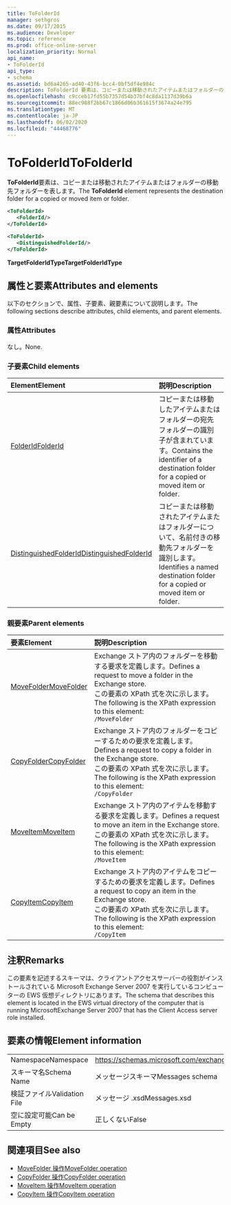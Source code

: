 ```yaml
---
title: ToFolderId
manager: sethgros
ms.date: 09/17/2015
ms.audience: Developer
ms.topic: reference
ms.prod: office-online-server
localization_priority: Normal
api_name:
- ToFolderId
api_type:
- schema
ms.assetid: bd6a4265-ad40-43f6-bcc4-0bf5df4e984c
description: ToFolderId 要素は、コピーまたは移動されたアイテムまたはフォルダーの移動先フォルダーを表します。
ms.openlocfilehash: c9cceb17fd55b7357d54b37bf4c8da1137d39b6a
ms.sourcegitcommit: 88ec988f2bb67c1866d06b361615f3674a24e795
ms.translationtype: MT
ms.contentlocale: ja-JP
ms.lasthandoff: 06/02/2020
ms.locfileid: "44468776"
---
```

# <a name="tofolderid"></a><span data-ttu-id="a3546-103">ToFolderId</span><span class="sxs-lookup"><span data-stu-id="a3546-103">ToFolderId</span></span>

<span data-ttu-id="a3546-104">**ToFolderId**要素は、コピーまたは移動されたアイテムまたはフォルダーの移動先フォルダーを表します。</span><span class="sxs-lookup"><span data-stu-id="a3546-104">The **ToFolderId** element represents the destination folder for a copied or moved item or folder.</span></span> 
  
```xml
<ToFolderId>
   <FolderId/>
</ToFolderId>
```

```xml
<ToFolderId>
   <DistinguishedFolderId/>
</ToFolderId>
```

<span data-ttu-id="a3546-105">**TargetFolderIdType**</span><span class="sxs-lookup"><span data-stu-id="a3546-105">**TargetFolderIdType**</span></span>

## <a name="attributes-and-elements"></a><span data-ttu-id="a3546-106">属性と要素</span><span class="sxs-lookup"><span data-stu-id="a3546-106">Attributes and elements</span></span>

<span data-ttu-id="a3546-107">以下のセクションで、属性、子要素、親要素について説明します。</span><span class="sxs-lookup"><span data-stu-id="a3546-107">The following sections describe attributes, child elements, and parent elements.</span></span>
  
### <a name="attributes"></a><span data-ttu-id="a3546-108">属性</span><span class="sxs-lookup"><span data-stu-id="a3546-108">Attributes</span></span>

<span data-ttu-id="a3546-109">なし。</span><span class="sxs-lookup"><span data-stu-id="a3546-109">None.</span></span>
  
### <a name="child-elements"></a><span data-ttu-id="a3546-110">子要素</span><span class="sxs-lookup"><span data-stu-id="a3546-110">Child elements</span></span>

|<span data-ttu-id="a3546-111">**Element**</span><span class="sxs-lookup"><span data-stu-id="a3546-111">**Element**</span></span>|<span data-ttu-id="a3546-112">**説明**</span><span class="sxs-lookup"><span data-stu-id="a3546-112">**Description**</span></span>|
|:-----|:-----|
|[<span data-ttu-id="a3546-113">FolderId</span><span class="sxs-lookup"><span data-stu-id="a3546-113">FolderId</span></span>](folderid.md) <br/> |<span data-ttu-id="a3546-114">コピーまたは移動したアイテムまたはフォルダーの宛先フォルダーの識別子が含まれています。</span><span class="sxs-lookup"><span data-stu-id="a3546-114">Contains the identifier of a destination folder for a copied or moved item or folder.</span></span>  <br/> |
|[<span data-ttu-id="a3546-115">DistinguishedFolderId</span><span class="sxs-lookup"><span data-stu-id="a3546-115">DistinguishedFolderId</span></span>](distinguishedfolderid.md) <br/> |<span data-ttu-id="a3546-116">コピーまたは移動されたアイテムまたはフォルダーについて、名前付きの移動先フォルダーを識別します。</span><span class="sxs-lookup"><span data-stu-id="a3546-116">Identifies a named destination folder for a copied or moved item or folder.</span></span>  <br/> |
   
### <a name="parent-elements"></a><span data-ttu-id="a3546-117">親要素</span><span class="sxs-lookup"><span data-stu-id="a3546-117">Parent elements</span></span>

|<span data-ttu-id="a3546-118">**要素**</span><span class="sxs-lookup"><span data-stu-id="a3546-118">**Element**</span></span>|<span data-ttu-id="a3546-119">**説明**</span><span class="sxs-lookup"><span data-stu-id="a3546-119">**Description**</span></span>|
|:-----|:-----|
|[<span data-ttu-id="a3546-120">MoveFolder</span><span class="sxs-lookup"><span data-stu-id="a3546-120">MoveFolder</span></span>](movefolder.md) <br/> |<span data-ttu-id="a3546-121">Exchange ストア内のフォルダーを移動する要求を定義します。</span><span class="sxs-lookup"><span data-stu-id="a3546-121">Defines a request to move a folder in the Exchange store.</span></span>  <br/> <span data-ttu-id="a3546-122">この要素の XPath 式を次に示します。</span><span class="sxs-lookup"><span data-stu-id="a3546-122">The following is the XPath expression to this element:</span></span>  <br/>  `/MoveFolder` <br/> |
|[<span data-ttu-id="a3546-123">CopyFolder</span><span class="sxs-lookup"><span data-stu-id="a3546-123">CopyFolder</span></span>](copyfolder.md) <br/> |<span data-ttu-id="a3546-124">Exchange ストア内のフォルダーをコピーするための要求を定義します。</span><span class="sxs-lookup"><span data-stu-id="a3546-124">Defines a request to copy a folder in the Exchange store.</span></span>  <br/> <span data-ttu-id="a3546-125">この要素の XPath 式を次に示します。</span><span class="sxs-lookup"><span data-stu-id="a3546-125">The following is the XPath expression to this element:</span></span>  <br/>  `/CopyFolder` <br/> |
|[<span data-ttu-id="a3546-126">MoveItem</span><span class="sxs-lookup"><span data-stu-id="a3546-126">MoveItem</span></span>](moveitem.md) <br/> |<span data-ttu-id="a3546-127">Exchange ストア内のアイテムを移動する要求を定義します。</span><span class="sxs-lookup"><span data-stu-id="a3546-127">Defines a request to move an item in the Exchange store.</span></span>  <br/> <span data-ttu-id="a3546-128">この要素の XPath 式を次に示します。</span><span class="sxs-lookup"><span data-stu-id="a3546-128">The following is the XPath expression to this element:</span></span>  <br/>  `/MoveItem` <br/> |
|[<span data-ttu-id="a3546-129">CopyItem</span><span class="sxs-lookup"><span data-stu-id="a3546-129">CopyItem</span></span>](copyitem.md) <br/> |<span data-ttu-id="a3546-130">Exchange ストア内のアイテムをコピーするための要求を定義します。</span><span class="sxs-lookup"><span data-stu-id="a3546-130">Defines a request to copy an item in the Exchange store.</span></span>  <br/> <span data-ttu-id="a3546-131">この要素の XPath 式を次に示します。</span><span class="sxs-lookup"><span data-stu-id="a3546-131">The following is the XPath expression to this element:</span></span>  <br/>  `/CopyItem` <br/> |
   
## <a name="remarks"></a><span data-ttu-id="a3546-132">注釈</span><span class="sxs-lookup"><span data-stu-id="a3546-132">Remarks</span></span>

<span data-ttu-id="a3546-133">この要素を記述するスキーマは、クライアントアクセスサーバーの役割がインストールされている Microsoft Exchange Server 2007 を実行しているコンピューターの EWS 仮想ディレクトリにあります。</span><span class="sxs-lookup"><span data-stu-id="a3546-133">The schema that describes this element is located in the EWS virtual directory of the computer that is running MicrosoftExchange Server 2007 that has the Client Access server role installed.</span></span>
  
## <a name="element-information"></a><span data-ttu-id="a3546-134">要素の情報</span><span class="sxs-lookup"><span data-stu-id="a3546-134">Element information</span></span>

|||
|:-----|:-----|
|<span data-ttu-id="a3546-135">Namespace</span><span class="sxs-lookup"><span data-stu-id="a3546-135">Namespace</span></span>  <br/> |https://schemas.microsoft.com/exchange/services/2006/messages  <br/> |
|<span data-ttu-id="a3546-136">スキーマ名</span><span class="sxs-lookup"><span data-stu-id="a3546-136">Schema Name</span></span>  <br/> |<span data-ttu-id="a3546-137">メッセージスキーマ</span><span class="sxs-lookup"><span data-stu-id="a3546-137">Messages schema</span></span>  <br/> |
|<span data-ttu-id="a3546-138">検証ファイル</span><span class="sxs-lookup"><span data-stu-id="a3546-138">Validation File</span></span>  <br/> |<span data-ttu-id="a3546-139">メッセージ .xsd</span><span class="sxs-lookup"><span data-stu-id="a3546-139">Messages.xsd</span></span>  <br/> |
|<span data-ttu-id="a3546-140">空に設定可能</span><span class="sxs-lookup"><span data-stu-id="a3546-140">Can be Empty</span></span>  <br/> |<span data-ttu-id="a3546-141">正しくない</span><span class="sxs-lookup"><span data-stu-id="a3546-141">False</span></span>  <br/> |
   
## <a name="see-also"></a><span data-ttu-id="a3546-142">関連項目</span><span class="sxs-lookup"><span data-stu-id="a3546-142">See also</span></span>

- [<span data-ttu-id="a3546-143">MoveFolder 操作</span><span class="sxs-lookup"><span data-stu-id="a3546-143">MoveFolder operation</span></span>](movefolder-operation.md)  
- [<span data-ttu-id="a3546-144">CopyFolder 操作</span><span class="sxs-lookup"><span data-stu-id="a3546-144">CopyFolder operation</span></span>](copyfolder-operation.md) 
- [<span data-ttu-id="a3546-145">MoveItem 操作</span><span class="sxs-lookup"><span data-stu-id="a3546-145">MoveItem operation</span></span>](moveitem-operation.md) 
- [<span data-ttu-id="a3546-146">CopyItem 操作</span><span class="sxs-lookup"><span data-stu-id="a3546-146">CopyItem operation</span></span>](copyitem-operation.md)

